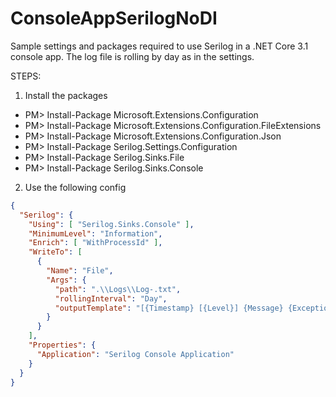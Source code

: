 # ConsoleAppSerilogNoDI
Sample settings and packages required to use Serilog in a .NET Core 3.1 console app.
The log file is rolling by day as in the settings.

STEPS:
1. Install the packages
* PM> Install-Package Microsoft.Extensions.Configuration
* PM> Install-Package Microsoft.Extensions.Configuration.FileExtensions
* PM> Install-Package Microsoft.Extensions.Configuration.Json
* PM> Install-Package Serilog.Settings.Configuration
* PM> Install-Package Serilog.Sinks.File
* PM> Install-Package Serilog.Sinks.Console

2. Use the following config
```json
{
  "Serilog": {
    "Using": [ "Serilog.Sinks.Console" ],
    "MinimumLevel": "Information",
    "Enrich": [ "WithProcessId" ],
    "WriteTo": [
      {
        "Name": "File",
        "Args": {
          "path": ".\\Logs\\Log-.txt",
          "rollingInterval": "Day",
          "outputTemplate": "[{Timestamp} [{Level}] {Message} {Exception} {NewLine}"
        }
      }
    ],
    "Properties": {
      "Application": "Serilog Console Application"
    }
  }
}
```

